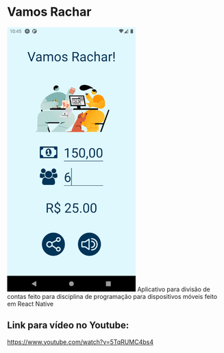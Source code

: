 # Vamos Rachar
<img src="https://github.com/costadaniel/vamos-rachar/blob/main/assets/vamos-rachar.png?raw=true" width="300" />
Aplicativo para divisão de contas feito para disciplina de programação para dispositivos móveis feito em React Native

## Link para vídeo no Youtube:
https://www.youtube.com/watch?v=5TqRUMC4bs4
